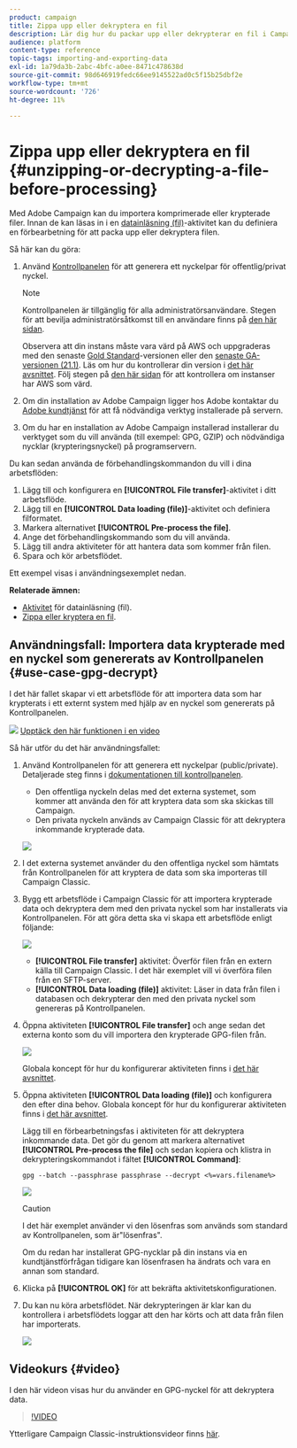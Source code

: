 ```yaml
---
product: campaign
title: Zippa upp eller dekryptera en fil
description: Lär dig hur du packar upp eller dekrypterar en fil i Campaign Classic innan du bearbetar den.
audience: platform
content-type: reference
topic-tags: importing-and-exporting-data
exl-id: 1a79da3b-2abc-4bfc-a0ee-8471c478638d
source-git-commit: 98d646919fedc66ee9145522ad0c5f15b25dbf2e
workflow-type: tm+mt
source-wordcount: '726'
ht-degree: 11%

---
```


# Zippa upp eller dekryptera en fil {#unzipping-or-decrypting-a-file-before-processing}

Med Adobe Campaign kan du importera komprimerade eller krypterade filer. Innan de kan läsas in i en [datainläsning (fil)](../../workflow/using/data-loading--file-.md)-aktivitet kan du definiera en förbearbetning för att packa upp eller dekryptera filen.

Så här kan du göra:

1. Använd [Kontrollpanelen](https://docs.adobe.com/content/help/en/control-panel/using/instances-settings/gpg-keys-management.html#decrypting-data) för att generera ett nyckelpar för offentlig/privat nyckel.

   >[!NOTE]
   >
   >Kontrollpanelen är tillgänglig för alla administratörsanvändare. Stegen för att bevilja administratörsåtkomst till en användare finns på [den här sidan](https://experienceleague.adobe.com/docs/control-panel/using/discover-control-panel/managing-permissions.html?lang=sv#discover-control-panel).
   >
   >Observera att din instans måste vara värd på AWS och uppgraderas med den senaste [Gold Standard](../../rn/using/gs-overview.md)-versionen eller den [senaste GA-versionen (21.1)](../../rn/using/latest-release.md). Läs om hur du kontrollerar din version i [det här avsnittet](../../platform/using/launching-adobe-campaign.md#getting-your-campaign-version). Följ stegen på [den här sidan](https://experienceleague.adobe.com/docs/control-panel/using/faq.html) för att kontrollera om instanser har AWS som värd.

1. Om din installation av Adobe Campaign ligger hos Adobe kontaktar du [Adobe kundtjänst](https://helpx.adobe.com/sv/enterprise/admin-guide.html/enterprise/using/support-for-experience-cloud.ug.html) för att få nödvändiga verktyg installerade på servern.
1. Om du har en installation av Adobe Campaign installerad installerar du verktyget som du vill använda (till exempel: GPG, GZIP) och nödvändiga nycklar (krypteringsnyckel) på programservern.

Du kan sedan använda de förbehandlingskommandon du vill i dina arbetsflöden:

1. Lägg till och konfigurera en **[!UICONTROL File transfer]**-aktivitet i ditt arbetsflöde.
1. Lägg till en **[!UICONTROL Data loading (file)]**-aktivitet och definiera filformatet.
1. Markera alternativet **[!UICONTROL Pre-process the file]**.
1. Ange det förbehandlingskommando som du vill använda.
1. Lägg till andra aktiviteter för att hantera data som kommer från filen.
1. Spara och kör arbetsflödet.

Ett exempel visas i användningsexemplet nedan.

**Relaterade ämnen:**

* [Aktivitet](../../workflow/using/data-loading--file-.md) för datainläsning (fil).
* [Zippa eller kryptera en fil](../../workflow/using/how-to-use-workflow-data.md#zipping-or-encrypting-a-file).

## Användningsfall: Importera data krypterade med en nyckel som genererats av Kontrollpanelen {#use-case-gpg-decrypt}

I det här fallet skapar vi ett arbetsflöde för att importera data som har krypterats i ett externt system med hjälp av en nyckel som genererats på Kontrollpanelen.

![](assets/do-not-localize/how-to-video.png) [Upptäck den här funktionen i en video](#video)

Så här utför du det här användningsfallet:

1. Använd Kontrollpanelen för att generera ett nyckelpar (public/private). Detaljerade steg finns i [dokumentationen till kontrollpanelen](https://docs.adobe.com/content/help/en/control-panel/using/instances-settings/gpg-keys-management.html#decrypting-data).

   * Den offentliga nyckeln delas med det externa systemet, som kommer att använda den för att kryptera data som ska skickas till Campaign.
   * Den privata nyckeln används av Campaign Classic för att dekryptera inkommande krypterade data.

   ![](assets/gpg_generate.png)

1. I det externa systemet använder du den offentliga nyckel som hämtats från Kontrollpanelen för att kryptera de data som ska importeras till Campaign Classic.

1. Bygg ett arbetsflöde i Campaign Classic för att importera krypterade data och dekryptera dem med den privata nyckel som har installerats via Kontrollpanelen. För att göra detta ska vi skapa ett arbetsflöde enligt följande:

   ![](assets/gpg_import_workflow.png)

   * **[!UICONTROL File transfer]** aktivitet: Överför filen från en extern källa till Campaign Classic. I det här exemplet vill vi överföra filen från en SFTP-server.
   * **[!UICONTROL Data loading (file)]** aktivitet: Läser in data från filen i databasen och dekrypterar den med den privata nyckel som genereras på Kontrollpanelen.

1. Öppna aktiviteten **[!UICONTROL File transfer]** och ange sedan det externa konto som du vill importera den krypterade GPG-filen från.

   ![](assets/gpg_key_transfer.png)

   Globala koncept för hur du konfigurerar aktiviteten finns i [det här avsnittet](../../workflow/using/file-transfer.md).

1. Öppna aktiviteten **[!UICONTROL Data loading (file)]** och konfigurera den efter dina behov. Globala koncept för hur du konfigurerar aktiviteten finns i [det här avsnittet](../../workflow/using/data-loading--file-.md).

   Lägg till en förbearbetningsfas i aktiviteten för att dekryptera inkommande data. Det gör du genom att markera alternativet **[!UICONTROL Pre-process the file]** och sedan kopiera och klistra in dekrypteringskommandot i fältet **[!UICONTROL Command]**:

   `gpg --batch --passphrase passphrase --decrypt <%=vars.filename%>`

   ![](assets/gpg_load.png)

   >[!CAUTION]
   >
   >I det här exemplet använder vi den lösenfras som används som standard av Kontrollpanelen, som är&quot;lösenfras&quot;.
   >
   >Om du redan har installerat GPG-nycklar på din instans via en kundtjänstförfrågan tidigare kan lösenfrasen ha ändrats och vara en annan som standard.

1. Klicka på **[!UICONTROL OK]** för att bekräfta aktivitetskonfigurationen.

1. Du kan nu köra arbetsflödet. När dekrypteringen är klar kan du kontrollera i arbetsflödets loggar att den har körts och att data från filen har importerats.

   ![](assets/gpg_run.png)

## Videokurs {#video}

I den här videon visas hur du använder en GPG-nyckel för att dekryptera data.

>[!VIDEO](https://video.tv.adobe.com/v/36482?quality=12)

Ytterligare Campaign Classic-instruktionsvideor finns [här](https://experienceleague.adobe.com/docs/campaign-classic-learn/tutorials/overview.html?lang=sv).
